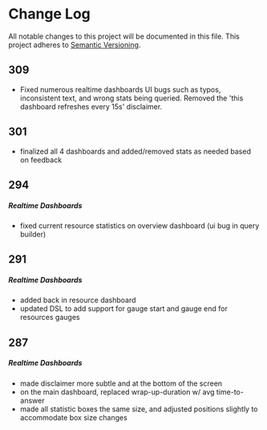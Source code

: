 # Change Log
All notable changes to this project will be documented in this file.
This project adheres to [Semantic Versioning](http://semver.org/).

## 309
- Fixed numerous realtime dashboards UI bugs such as typos, inconsistent text, and wrong stats being queried. Removed the 'this dashboard refreshes every 15s' disclaimer.


## 301
- finalized all 4 dashboards and added/removed stats as needed based on feedback

## 294

##### Realtime Dashboards
- fixed current resource statistics on overview dashboard (ui bug in query builder)

## 291

##### Realtime Dashboards
- added back in resource dashboard
- updated DSL to add support for gauge start and gauge end for resources gauges

## 287

##### Realtime Dashboards
- made disclaimer more subtle and at the bottom of the screen
- on the main dashboard, replaced wrap-up-duration w/ avg time-to-answer
- made all statistic boxes the same size, and adjusted positions slightly to accommodate box size changes
